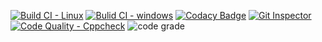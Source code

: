[![Build CI - Linux](https://github.com/Teja-Srinivas-Reddy/P1_Checkpost/actions/workflows/Linux.yml/badge.svg)](https://github.com/Teja-Srinivas-Reddy/P1_Checkpost/actions/workflows/Linux.yml)
[![Bulid CI - windows](https://github.com/Teja-Srinivas-Reddy/P1_Checkpost/actions/workflows/windows.yml/badge.svg)](https://github.com/Teja-Srinivas-Reddy/P1_Checkpost/actions/workflows/windows.yml)
[![Codacy Badge](https://app.codacy.com/project/badge/Grade/a5e3d43ef9c64513b62fe771a671071a)](https://www.codacy.com/gh/Teja-Srinivas-Reddy/P1_Checkpost/dashboard?utm_source=github.com&amp;utm_medium=referral&amp;utm_content=Teja-Srinivas-Reddy/P1_Checkpost&amp;utm_campaign=Badge_Grade)
[![Git Inspector](https://github.com/Teja-Srinivas-Reddy/P1_Checkpost/actions/workflows/gitinspector.yml/badge.svg)](https://github.com/Teja-Srinivas-Reddy/P1_Checkpost/actions/workflows/gitinspector.yml)
[![Code Quality - Cppcheck](https://github.com/Teja-Srinivas-Reddy/P1_Checkpost/actions/workflows/cppcheck.yml/badge.svg)](https://github.com/Teja-Srinivas-Reddy/P1_Checkpost/actions/workflows/cppcheck.yml)
![code grade](https://api.codiga.io/project/32268/status/svg)
